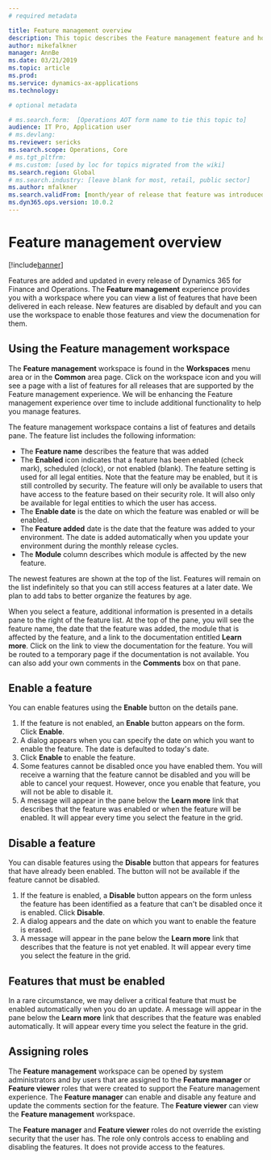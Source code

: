 ```yaml
---
# required metadata

title: Feature management overview
description: This topic describes the Feature management feature and how you can use it.
author: mikefalkner
manager: AnnBe
ms.date: 03/21/2019
ms.topic: article
ms.prod: 
ms.service: dynamics-ax-applications
ms.technology: 

# optional metadata

# ms.search.form:  [Operations AOT form name to tie this topic to]
audience: IT Pro, Application user
# ms.devlang: 
ms.reviewer: sericks
ms.search.scope: Operations, Core
# ms.tgt_pltfrm: 
# ms.custom: [used by loc for topics migrated from the wiki]
ms.search.region: Global 
# ms.search.industry: [leave blank for most, retail, public sector]
ms.author: mfalkner
ms.search.validFrom: [month/year of release that feature was introduced in, in format yyyy-mm-dd]
ms.dyn365.ops.version: 10.0.2
---
```


# Feature management overview

[!include[banner](../../includes/banner.md)]

Features are added and updated in every release of Dynamics 365 for Finance and Operations. The **Feature management** experience provides you with a workspace where you can view a list of features that have been delivered in each release. New features are disabled by default and you can use the workspace to enable those features and view the documenation for them.

## Using the Feature management workspace

The **Feature management** workspace is found in the **Workspaces** menu area or in the **Common** area page. Click on the workspace icon and you will see a page with a list of features for all releases that are supported by the Feature management experience. We will be enhancing the Feature management experience over time to include additional functionality to help you manage features.

The feature management workspace contains a list of features and details pane. The feature list includes the following information:
- The **Feature name** describes the feature that was added
- The **Enabled** icon indicates that a feature has been enabled (check mark), scheduled (clock), or not enabled (blank). The feature setting is used for all legal entities. Note that the feature may be enabled, but it is still controlled by security. The feature will only be available to users that have access to the feature based on their security role. It will also only be available for legal entities to which the user has access. 
- The **Enable date** is the date on which the feature was enabled or will be enabled. 
- The **Feature added** date is the date that the feature was added to your environment. The date is added automatically when you update your environment during the monthly release cycles. 
- The **Module** column describes which module is affected by the new feature.

The newest features are shown at the top of the list. Features will remain on the list indefinitely so that you can still access features at a later date. We plan to add tabs to better organize the features by age.

When you select a feature, additional information is presented in a details pane to the right of the feature list. At the top of the pane, you will see the feature name, the date that the feature was added, the module that is affected by the feature, and a link to the documentation entitled **Learn more**. Click on the link to view the documentation for the feature. You will be routed to a temporary page if the documentation is not available. You can also add your own comments in the **Comments** box on that pane. 

## Enable a feature
You can enable features using the **Enable** button on the details pane.
1) If the feature is not enabled, an **Enable** button appears on the form. Click **Enable**.
2) A dialog appears when you can specify the date on which you want to enable the feature. The date is defaulted to today's date.
3) Click **Enable** to enable the feature.
4) Some features cannot be disabled once you have enabled them. You will receive a warning that the feature cannot be disabled and you will be able to cancel your request. However, once you enable that feature, you will not be able to disable it.
5) A message will appear in the pane below the **Learn more** link that describes that the feature was enabled or when the feature will be enabled. It will appear every time you select the feature in the grid. 

## Disable a feature
You can disable features using the **Disable** button that appears for features that have already been enabled. The button will not be available if the feature cannot be disabled. 
1) If the feature is enabled, a **Disable** button appears on the form unless the feature has been identified as a feature that can't be disabled once it is enabled. Click **Disable**.
2) A dialog appears and the date on which you want to enable the feature is erased. 
3) A message will appear in the pane below the **Learn more** link that describes that the feature is not yet enabled. It will appear every time you select the feature in the grid. 

## Features that must be enabled
In a rare circumstance, we may deliver a critical feature that must be enabled automatically when you do an update. A message will appear in the pane below the **Learn more** link that describes that the feature was enabled automatically. It will appear every time you select the feature in the grid.  

## Assigning roles

The **Feature management** workspace can be opened by system administrators and by users that are assigned to the **Feature manager** or **Feature viewer** roles that were created to support the Feature management experience. The **Feature manager** can enable and disable any feature and update the comments section for the feature. The **Feature viewer** can view the **Feature management** workspace. 

The **Feature manager** and **Feature viewer** roles do not override the existing security that the user has. The role only controls access to enabling and disabling the features. It does not provide access to the features. 
